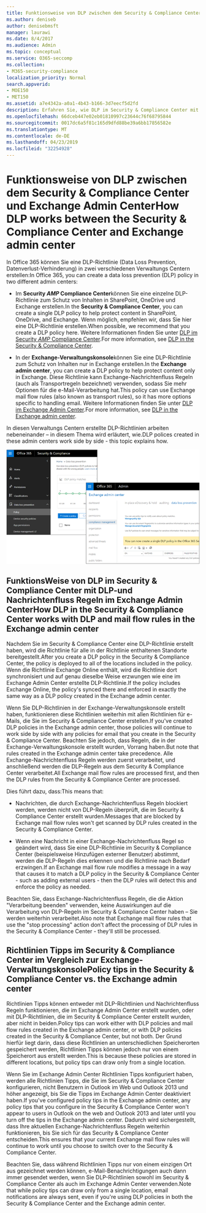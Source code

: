 ```yaml
---
title: Funktionsweise von DLP zwischen dem Security & Compliance Center und Exchange Admin Center
ms.author: deniseb
author: denisebmsft
manager: laurawi
ms.date: 8/4/2017
ms.audience: Admin
ms.topic: conceptual
ms.service: O365-seccomp
ms.collection:
- M365-security-compliance
localization_priority: Normal
search.appverid:
- MOE150
- MET150
ms.assetid: a7e4342a-a0a1-4b43-b166-3d7eecf5d2fd
description: Erfahren Sie, wie DLP im Security & Compliance Center mit DLP-und Nachrichtenfluss Regeln (Transportregeln) in der Exchange-Verwaltungskonsole arbeitet.
ms.openlocfilehash: 66dceb447e02eb01810997c23644c76f68795844
ms.sourcegitcommit: 0017dc6a5f81c165d9dfd88be39a6bb17856582e
ms.translationtype: MT
ms.contentlocale: de-DE
ms.lasthandoff: 04/23/2019
ms.locfileid: "32254928"
---
```

# <a name="how-dlp-works-between-the-security--compliance-center-and-exchange-admin-center"></a><span data-ttu-id="3f153-103">Funktionsweise von DLP zwischen dem Security & Compliance Center und Exchange Admin Center</span><span class="sxs-lookup"><span data-stu-id="3f153-103">How DLP works between the Security & Compliance Center and Exchange admin center</span></span>

<span data-ttu-id="3f153-104">In Office 365 können Sie eine DLP-Richtlinie (Data Loss Prevention, Datenverlust-Verhinderung) in zwei verschiedenen Verwaltungs Centern erstellen:</span><span class="sxs-lookup"><span data-stu-id="3f153-104">In Office 365, you can create a data loss prevention (DLP) policy in two different admin centers:</span></span>
  
- <span data-ttu-id="3f153-105">Im **Security _AMP_ Compliance Center**können Sie eine einzelne DLP-Richtlinie zum Schutz von Inhalten in SharePoint, OneDrive und Exchange erstellen.</span><span class="sxs-lookup"><span data-stu-id="3f153-105">In the **Security & Compliance Center**, you can create a single DLP policy to help protect content in SharePoint, OneDrive, and Exchange.</span></span> <span data-ttu-id="3f153-106">Wenn möglich, empfehlen wir, dass Sie hier eine DLP-Richtlinie erstellen.</span><span class="sxs-lookup"><span data-stu-id="3f153-106">When possible, we recommend that you create a DLP policy here.</span></span> <span data-ttu-id="3f153-107">Weitere Informationen finden Sie unter [DLP im Security _AMP_ Compliance Center](data-loss-prevention-policies.md).</span><span class="sxs-lookup"><span data-stu-id="3f153-107">For more information, see [DLP in the Security & Compliance Center](data-loss-prevention-policies.md).</span></span>
    
- <span data-ttu-id="3f153-108">In der **Exchange-Verwaltungskonsole**können Sie eine DLP-Richtlinie zum Schutz von Inhalten nur in Exchange erstellen.</span><span class="sxs-lookup"><span data-stu-id="3f153-108">In the **Exchange admin center**, you can create a DLP policy to help protect content only in Exchange.</span></span> <span data-ttu-id="3f153-109">Diese Richtlinie kann Exchange-Nachrichtenfluss Regeln (auch als Transportregeln bezeichnet) verwenden, sodass Sie mehr Optionen für die e-Mail-Verarbeitung hat.</span><span class="sxs-lookup"><span data-stu-id="3f153-109">This policy can use Exchange mail flow rules (also known as transport rules), so it has more options specific to handling email.</span></span> <span data-ttu-id="3f153-110">Weitere Informationen finden Sie unter [DLP im Exchange Admin Center](https://go.microsoft.com/fwlink/?linkid=852311).</span><span class="sxs-lookup"><span data-stu-id="3f153-110">For more information, see [DLP in the Exchange admin center](https://go.microsoft.com/fwlink/?linkid=852311).</span></span>
    
<span data-ttu-id="3f153-111">In diesen Verwaltungs Centern erstellte DLP-Richtlinien arbeiten nebeneinander – in diesem Thema wird erläutert, wie.</span><span class="sxs-lookup"><span data-stu-id="3f153-111">DLP polices created in these admin centers work side by side - this topic explains how.</span></span>
  
![DLP-Seiten im Security and Compliance Center und Exchange Admin Center](media/d3eaa7e7-3b16-457b-bd9c-26707f7b584f.png)
  
## <a name="how-dlp-in-the-security--compliance-center-works-with-dlp-and-mail-flow-rules-in-the-exchange-admin-center"></a><span data-ttu-id="3f153-113">FunktionsWeise von DLP im Security & Compliance Center mit DLP-und Nachrichtenfluss Regeln im Exchange Admin Center</span><span class="sxs-lookup"><span data-stu-id="3f153-113">How DLP in the Security & Compliance Center works with DLP and mail flow rules in the Exchange admin center</span></span>

<span data-ttu-id="3f153-114">Nachdem Sie im Security & Compliance Center eine DLP-Richtlinie erstellt haben, wird die Richtlinie für alle in der Richtlinie enthaltenen Standorte bereitgestellt.</span><span class="sxs-lookup"><span data-stu-id="3f153-114">After you create a DLP policy in the Security & Compliance Center, the policy is deployed to all of the locations included in the policy.</span></span> <span data-ttu-id="3f153-115">Wenn die Richtlinie Exchange Online enthält, wird die Richtlinie dort synchronisiert und auf genau dieselbe Weise erzwungen wie eine im Exchange Admin Center erstellte DLP-Richtlinie.</span><span class="sxs-lookup"><span data-stu-id="3f153-115">If the policy includes Exchange Online, the policy's synced there and enforced in exactly the same way as a DLP policy created in the Exchange admin center.</span></span> 
  
<span data-ttu-id="3f153-116">Wenn Sie DLP-Richtlinien in der Exchange-Verwaltungskonsole erstellt haben, funktionieren diese Richtlinien weiterhin mit allen Richtlinien für e-Mails, die Sie im Security & Compliance Center erstellen.</span><span class="sxs-lookup"><span data-stu-id="3f153-116">If you've created DLP policies in the Exchange admin center, those policies will continue to work side by side with any policies for email that you create in the Security & Compliance Center.</span></span> <span data-ttu-id="3f153-117">Beachten Sie jedoch, dass Regeln, die in der Exchange-Verwaltungskonsole erstellt wurden, Vorrang haben.</span><span class="sxs-lookup"><span data-stu-id="3f153-117">But note that rules created in the Exchange admin center take precedence.</span></span> <span data-ttu-id="3f153-118">Alle Exchange-Nachrichtenfluss Regeln werden zuerst verarbeitet, und anschließend werden die DLP-Regeln aus dem Security & Compliance Center verarbeitet.</span><span class="sxs-lookup"><span data-stu-id="3f153-118">All Exchange mail flow rules are processed first, and then the DLP rules from the Security & Compliance Center are processed.</span></span>
  
<span data-ttu-id="3f153-119">Dies führt dazu, dass:</span><span class="sxs-lookup"><span data-stu-id="3f153-119">This means that:</span></span>
  
- <span data-ttu-id="3f153-120">Nachrichten, die durch Exchange-Nachrichtenfluss Regeln blockiert werden, werden nicht von DLP-Regeln überprüft, die im Security & Compliance Center erstellt wurden.</span><span class="sxs-lookup"><span data-stu-id="3f153-120">Messages that are blocked by Exchange mail flow rules won't get scanned by DLP rules created in the Security & Compliance Center.</span></span>
    
- <span data-ttu-id="3f153-121">Wenn eine Nachricht in einer Exchange-Nachrichtenfluss Regel so geändert wird, dass Sie eine DLP-Richtlinie im Security & Compliance Center (beispielsweise Hinzufügen externer Benutzer) abstimmt, werden die DLP-Regeln dies erkennen und die Richtlinie nach Bedarf erzwingen.</span><span class="sxs-lookup"><span data-stu-id="3f153-121">If an Exchange mail flow rule modifies a message in a way that causes it to match a DLP policy in the Security & Compliance Center - such as adding external users - then the DLP rules will detect this and enforce the policy as needed.</span></span>
    
<span data-ttu-id="3f153-122">Beachten Sie, dass Exchange-Nachrichtenfluss Regeln, die die Aktion "Verarbeitung beenden" verwenden, keine Auswirkungen auf die Verarbeitung von DLP-Regeln im Security & Compliance Center haben – Sie werden weiterhin verarbeitet.</span><span class="sxs-lookup"><span data-stu-id="3f153-122">Also note that Exchange mail flow rules that use the "stop processing" action don't affect the processing of DLP rules in the Security & Compliance Center - they'll still be processed.</span></span>
  
## <a name="policy-tips-in-the-security--compliance-center-vs-the-exchange-admin-center"></a><span data-ttu-id="3f153-123">Richtlinien Tipps im Security & Compliance Center im Vergleich zur Exchange-Verwaltungskonsole</span><span class="sxs-lookup"><span data-stu-id="3f153-123">Policy tips in the Security & Compliance Center vs. the Exchange admin center</span></span>

<span data-ttu-id="3f153-124">Richtlinien Tipps können entweder mit DLP-Richtlinien und Nachrichtenfluss Regeln funktionieren, die im Exchange Admin Center erstellt wurden, oder mit DLP-Richtlinien, die im Security & Compliance Center erstellt wurden, aber nicht in beiden.</span><span class="sxs-lookup"><span data-stu-id="3f153-124">Policy tips can work either with DLP policies and mail flow rules created in the Exchange admin center, or with DLP policies created in the Security & Compliance Center, but not both.</span></span> <span data-ttu-id="3f153-125">Der Grund hierfür liegt darin, dass diese Richtlinien an unterschiedlichen Speicherorten gespeichert werden, Richtlinien Tipps können jedoch nur von einem Speicherort aus erstellt werden.</span><span class="sxs-lookup"><span data-stu-id="3f153-125">This is because these policies are stored in different locations, but policy tips can draw only from a single location.</span></span>
  
<span data-ttu-id="3f153-126">Wenn Sie im Exchange Admin Center Richtlinien Tipps konfiguriert haben, werden alle Richtlinien Tipps, die Sie im Security & Compliance Center konfigurieren, nicht Benutzern in Outlook im Web und Outlook 2013 und höher angezeigt, bis Sie die Tipps im Exchange Admin Center deaktiviert haben.</span><span class="sxs-lookup"><span data-stu-id="3f153-126">If you've configured policy tips in the Exchange admin center, any policy tips that you configure in the Security & Compliance Center won't appear to users in Outlook on the web and Outlook 2013 and later until you turn off the tips in the Exchange admin center.</span></span> <span data-ttu-id="3f153-127">Dadurch wird sichergestellt, dass Ihre aktuellen Exchange-Nachrichtenfluss Regeln weiterhin funktionieren, bis Sie sich für das Security & Compliance Center entscheiden.</span><span class="sxs-lookup"><span data-stu-id="3f153-127">This ensures that your current Exchange mail flow rules will continue to work until you choose to switch over to the Security & Compliance Center.</span></span>
  
<span data-ttu-id="3f153-128">Beachten Sie, dass während Richtlinien Tipps nur von einem einzigen Ort aus gezeichnet werden können, e-Mail-Benachrichtigungen auch dann immer gesendet werden, wenn Sie DLP-Richtlinien sowohl im Security & Compliance Center als auch im Exchange Admin Center verwenden.</span><span class="sxs-lookup"><span data-stu-id="3f153-128">Note that while policy tips can draw only from a single location, email notifications are always sent, even if you're using DLP policies in both the Security & Compliance Center and the Exchange admin center.</span></span>
  

